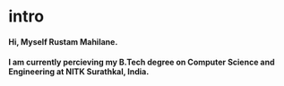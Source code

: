 # intro
#### Hi, Myself **Rustam Mahilane**.
#### I am currently percieving my B.Tech degree on **Computer Science and Engineering at NITK Surathkal, India.**
